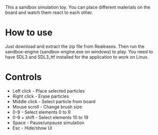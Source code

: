 This a sandbox simulation toy. You can place different materials on the board and watch them react to each other.

# How to use
Just download and extract the zip file from Realeases. Then run the sandbox-engine (sandbox-engine.exe on windows) to play. You need to have SDL3 and SDL3_ttf installed for the application to work on Linux.

# Controls
- Left click - Place selected particles
- Right click - Erase particles
- Middle click - Select particle from board
- Mouse scroll - Change brush size
- 0-9 - Select elements 0 to 9
- 0-9 + shift - Select elements 10 to 19
- Space - Pause/unpause simulation
- Esc - Hide/show UI
